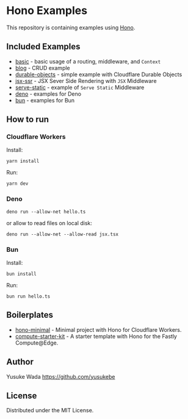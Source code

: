 # Hono Examples

This repository is containing examples using [Hono](https://github.com/honojs/hono).

## Included Examples

* [basic](./basic/) - basic usage of a routing, middleware, and `Context`
* [blog](./blog/) - CRUD example
* [durable-objects](./durable-objects/) - simple example with Cloudflare Durable Objects
* [jsx-ssr](./jsx-ssr/) - JSX Sever Side Rendering with `JSX` Middleware
* [serve-static](./serve-static/) - example of `Serve Static` Middleware
* [deno](./deno/) - examples for Deno
* [bun](./bun/) - examples for Bun

## How to run

### Cloudflare Workers

Install:

```
yarn install
```

Run:

```
yarn dev
```

### Deno

```
deno run --allow-net hello.ts
```

or allow to read files on local disk:

```
deno run --allow-net --allow-read jsx.tsx
```

### Bun

Install:

```
bun install
```

Run:

```
bun run hello.ts
```

## Boilerplates

* [hono-minimal](https://github.com/honojs/hono-minimal) - Minimal project with Hono for Cloudflare Workers.
* [compute-starter-kit](https://github.com/honojs/compute-starter-kit) -  A starter template with Hono for the Fastly Compute@Edge.

## Author

Yusuke Wada https://github.com/yusukebe

## License

Distributed under the MIT License.
